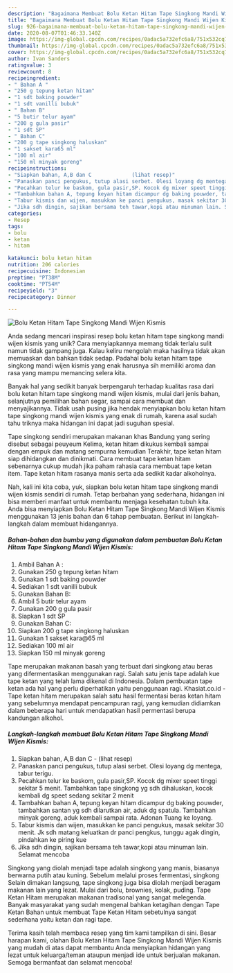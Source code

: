 ```yaml
---
description: "Bagaimana Membuat Bolu Ketan Hitam Tape Singkong Mandi Wijen Kismis, Lezat"
title: "Bagaimana Membuat Bolu Ketan Hitam Tape Singkong Mandi Wijen Kismis, Lezat"
slug: 926-bagaimana-membuat-bolu-ketan-hitam-tape-singkong-mandi-wijen-kismis-lezat
date: 2020-08-07T01:46:33.140Z
image: https://img-global.cpcdn.com/recipes/0adac5a732efc6a8/751x532cq70/bolu-ketan-hitam-tape-singkong-mandi-wijen-kismis-foto-resep-utama.jpg
thumbnail: https://img-global.cpcdn.com/recipes/0adac5a732efc6a8/751x532cq70/bolu-ketan-hitam-tape-singkong-mandi-wijen-kismis-foto-resep-utama.jpg
cover: https://img-global.cpcdn.com/recipes/0adac5a732efc6a8/751x532cq70/bolu-ketan-hitam-tape-singkong-mandi-wijen-kismis-foto-resep-utama.jpg
author: Ivan Sanders
ratingvalue: 3
reviewcount: 8
recipeingredient:
- " Bahan A "
- "250 g tepung ketan hitam"
- "1 sdt baking pouwder"
- "1 sdt vanilli bubuk"
- " Bahan B"
- "5 butir telur ayam"
- "200 g gula pasir"
- "1 sdt SP"
- " Bahan C"
- "200 g tape singkong haluskan"
- "1 sakset kara65 ml"
- "100 ml air"
- "150 ml minyak goreng"
recipeinstructions:
- "Siapkan bahan, A,B dan C             (lihat resep)"
- "Panaskan panci pengukus, tutup alasi serbet. Olesi loyang dg mentega, tabur terigu."
- "Pecahkan telur ke baskom, gula pasir,SP. Kocok dg mixer speet tinggi sekitar 5 menit. Tambahkan tape singkong yg sdh dihaluskan, kocok kembali dg speet sedang sekitar 2 menit"
- "Tambahkan bahan A, tepung keyan hitam dicampur dg baking pouwder, tambahkan santan yg sdh dilarutkan air, aduk dg spatula. Tambahkan minyak goreng, aduk kembali sampai rata. Adonan Tuang ke loyang."
- "Tabur kismis dan wijen, masukkan ke panci pengukus, masak sekitar 30 menit. Jk sdh matang keluatkan dr panci pengkus, tunggu agak dingin, pindahkan ke piring kue"
- "Jika sdh dingin, sajikan bersama teh tawar,kopi atau minuman lain. Selamat mencoba"
categories:
- Resep
tags:
- bolu
- ketan
- hitam

katakunci: bolu ketan hitam 
nutrition: 206 calories
recipecuisine: Indonesian
preptime: "PT38M"
cooktime: "PT54M"
recipeyield: "3"
recipecategory: Dinner

---
```



![Bolu Ketan Hitam Tape Singkong Mandi Wijen Kismis](https://img-global.cpcdn.com/recipes/0adac5a732efc6a8/751x532cq70/bolu-ketan-hitam-tape-singkong-mandi-wijen-kismis-foto-resep-utama.jpg)

Anda sedang mencari inspirasi resep bolu ketan hitam tape singkong mandi wijen kismis yang unik? Cara menyiapkannya memang tidak terlalu sulit namun tidak gampang juga. Kalau keliru mengolah maka hasilnya tidak akan memuaskan dan bahkan tidak sedap. Padahal bolu ketan hitam tape singkong mandi wijen kismis yang enak harusnya sih memiliki aroma dan rasa yang mampu memancing selera kita.

Banyak hal yang sedikit banyak berpengaruh terhadap kualitas rasa dari bolu ketan hitam tape singkong mandi wijen kismis, mulai dari jenis bahan, selanjutnya pemilihan bahan segar, sampai cara membuat dan menyajikannya. Tidak usah pusing jika hendak menyiapkan bolu ketan hitam tape singkong mandi wijen kismis yang enak di rumah, karena asal sudah tahu triknya maka hidangan ini dapat jadi suguhan spesial.

Tape singkong sendiri merupakan makanan khas Bandung yang sering disebut sebagai peuyeum Kelima, ketan hitam dikukus kembali sampai dengan empuk dan matang sempurna kemudian Terakhir, tape ketan hitam siap dihidangkan dan dinikmati. Cara membuat tape ketan hitam sebenarnya cukup mudah jika paham rahasia cara membuat tape ketan item. Tape ketan hitam rasanya manis serta ada sedikit kadar alkoholnya.


Nah, kali ini kita coba, yuk, siapkan bolu ketan hitam tape singkong mandi wijen kismis sendiri di rumah. Tetap berbahan yang sederhana, hidangan ini bisa memberi manfaat untuk membantu menjaga kesehatan tubuh kita. Anda bisa menyiapkan Bolu Ketan Hitam Tape Singkong Mandi Wijen Kismis menggunakan 13 jenis bahan dan 6 tahap pembuatan. Berikut ini langkah-langkah dalam membuat hidangannya.

<!--inarticleads1-->

##### Bahan-bahan dan bumbu yang digunakan dalam pembuatan Bolu Ketan Hitam Tape Singkong Mandi Wijen Kismis:

1. Ambil  Bahan A :
1. Gunakan 250 g tepung ketan hitam
1. Gunakan 1 sdt baking pouwder
1. Sediakan 1 sdt vanilli bubuk
1. Gunakan  Bahan B:
1. Ambil 5 butir telur ayam
1. Gunakan 200 g gula pasir
1. Siapkan 1 sdt SP
1. Gunakan  Bahan C:
1. Siapkan 200 g tape singkong haluskan
1. Gunakan 1 sakset kara@65 ml
1. Sediakan 100 ml air
1. Siapkan 150 ml minyak goreng


Tape merupakan makanan basah yang terbuat dari singkong atau beras yang difermentasikan menggunakan ragi. Salah satu jenis tape adalah kue tape ketan yang telah lama dikenal di Indonesia. Dalam pembuatan tape ketan ada hal yang perlu diperhatikan yaitu penggunaan ragi. Khasiat.co.id - Tape ketan hitam merupakan salah satu hasil fermentasi beras ketan hitam yang sebelumnya mendapat pencampuran ragi, yang kemudian didiamkan dalam beberapa hari untuk mendapatkan hasil permentasi berupa kandungan alkohol. 

<!--inarticleads2-->

##### Langkah-langkah membuat Bolu Ketan Hitam Tape Singkong Mandi Wijen Kismis:

1. Siapkan bahan, A,B dan C -             (lihat resep)
1. Panaskan panci pengukus, tutup alasi serbet. Olesi loyang dg mentega, tabur terigu.
1. Pecahkan telur ke baskom, gula pasir,SP. Kocok dg mixer speet tinggi sekitar 5 menit. Tambahkan tape singkong yg sdh dihaluskan, kocok kembali dg speet sedang sekitar 2 menit
1. Tambahkan bahan A, tepung keyan hitam dicampur dg baking pouwder, tambahkan santan yg sdh dilarutkan air, aduk dg spatula. Tambahkan minyak goreng, aduk kembali sampai rata. Adonan Tuang ke loyang.
1. Tabur kismis dan wijen, masukkan ke panci pengukus, masak sekitar 30 menit. Jk sdh matang keluatkan dr panci pengkus, tunggu agak dingin, pindahkan ke piring kue
1. Jika sdh dingin, sajikan bersama teh tawar,kopi atau minuman lain. Selamat mencoba


Singkong yang diolah menjadi tape adalah singkong yang manis, biasanya berwarna putih atau kuning. Sebelum melalui proses fermentasi, singkong Selain dimakan langsung, tape singkong juga bisa diolah menjadi beragam makanan lain yang lezat. Mulai dari bolu, brownies, kolak, puding. Tape Ketan Hitam merupakan makanan tradisonal yang sangat melegenda. Banyak masyarakat yang sudah mengenal bahkan ketagihan dengan Tape Ketan Bahan untuk membuat Tape Ketan Hitam sebetulnya sangat sederhana yaitu ketan dan ragi tape. 

Terima kasih telah membaca resep yang tim kami tampilkan di sini. Besar harapan kami, olahan Bolu Ketan Hitam Tape Singkong Mandi Wijen Kismis yang mudah di atas dapat membantu Anda menyiapkan hidangan yang lezat untuk keluarga/teman ataupun menjadi ide untuk berjualan makanan. Semoga bermanfaat dan selamat mencoba!
